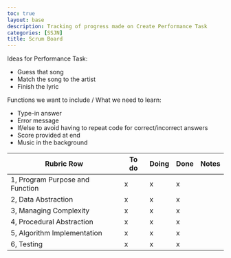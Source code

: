```yaml
---
toc: true
layout: base
description: Tracking of progress made on Create Performance Task
categories: [SSJN]
title: Scrum Board
---
```


Ideas for Performance Task:
- Guess that song
- Match the song to the artist
- Finish the lyric

Functions we want to include / What we need to learn:
- Type-in answer
- Error message
- If/else to avoid having to repeat code for correct/incorrect answers
- Score provided at end
- Music in the background


| Rubric Row | To do | Doing | Done | Notes |
| ----------- | ----------- | ----------- | ----------- | ----------- |
| 1, Program Purpose and Function | x | x | x |
| 2, Data Abstraction | x | x | x |
| 3, Managing Complexity | x | x | x |
| 4, Procedural Abstraction | x | x | x |
| 5, Algorithm Implementation | x | x | x |
| 6, Testing | x | x | x |

